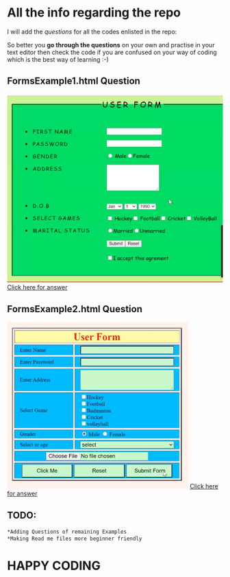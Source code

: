 # All the info regarding the repo 

I will add the _questions_ for all the codes enlisted in the repo:

So better you **go through the questions** on your own and practise in your text editor then check the code if you are confused on your way of coding which is the best way of learning :-)

## FormsExample1.html Question
![Example1 Image](https://github.com/Bibekdhkl/Web-Development-Practises/blob/master/images/FormsExample1.PNG)
[Click here for answer](FormsExample1.html)

## FormsExample2.html Question
![Example2 Image](https://github.com/Bibekdhkl/Web-Development-Practises/blob/master/images/FormsExample2.PNG)
[Click here for answer](FormsExample2.html)


## TODO:
    *Adding Questions of remaining Examples
    *Making Read me files more beginner friendly 


# HAPPY CODING
